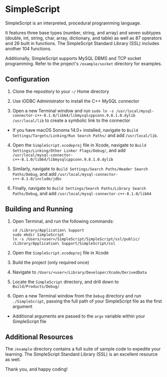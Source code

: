 # SimpleScript

SimpleScript is an interpreted, procedural programming language.

It features three base types (number, string, and array) and seven subtypes (double, int, string, char, array, dictionary, and table) as well as 87 operators and 26 built in functions. The SimpleScript Standard Library (SSL) includes another 104 functions.

Additionally, SimpleScript supports MySQL DBMS and TCP socket programming. Refer to the project's `/example/socket` directory for examples.

## Configuration

1. Clone the repository to your `~/` Home directory

2. Use iODBC Administrator to install the C++ MySQL connector

3. Open a new Terminal window and run `sudo ln -s /usr/local/mysql-connector-c++-8.1.0/lib64/libmysqlcppconn.9.8.1.0.dylib /usr/local/lib` to create a symbolic link to the connector

* If you have macOS Sonoma 14.0+ installed, navigate to `Build Settings/Targets/Linking/Run Search Paths/` and add `/usr/local/lib`.

4. Open the `SimpleScript.xcodeproj` file in Xcode, navigate to `Build Settings/Linking/Other Linker Flags/Debug/`, and add `/usr/local/mysql-connector-c++-8.1.0/lib64/libmysqlcppconn.9.8.1.0.dylib`

5. Similarly, navigate to `Build Settings/Search Paths/Header Search Paths/Debug`, and add `/usr/local/mysql-connector-c++-8.1.0/include/jdbc`

6. Finally, navigate to `Build Settings/Search Paths/Library Search Paths/Debug`, and add `/usr/local/mysql-connector-c++-8.1.0/lib64`

## Building and Running

1. Open Terminal, and run the following commands:
    ```
    cd /Library/Application\ Support
    sudo mkdir SimpleScript
    ln -s /Users/<user>/SimpleScript/SimpleScript/ssl/public/ /Library/Application\ Support/SimpleScript/ssl
    ```

2. Open the `SimpleScript.xcodeproj` file in Xcode 

3. Build the project (only required once)

4. Navigate to `/Users/<user>/Library/Developer/Xcode/DerivedData`

5. Locate the `SimpleScript` directory, and drill down to `Build/Products/Debug/`

6. Open a new Terminal window from the `Debug` directory and run `./SimpleScript`, passing the full path of your SimpleScript file as the first argument

* Additional arguments are passed to the `argv` variable within your SimpleScript file

## Additional Resources

The `/example` directory contains a full suite of sample code to expedite your learning. The SimpleScript Standard Library (SSL) is an excellent resource as well.

Thank you, and happy coding!
